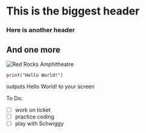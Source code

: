 # This is the biggest header
### Here is another header
## And one more

![Red Rocks Amphitheatre](https://mediaim.expedia.com/destination/2/41a0ea79b5c3c600ab0fa117832f6252.jpg)

```
print("Hello World!")
```
outputs Hello World! to your screen

To Do:
- [ ] work on ticket
- [ ] practice coding
- [ ] play with Schwiggy
